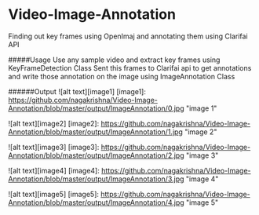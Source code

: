 # Video-Image-Annotation
Finding out key frames using OpenImaj and annotating them using Clarifai API

#####Usage
Use any sample video and extract key frames using KeyFrameDetection Class
Sent this frames to Clarifai api to get annotations and write those annotation on the image using ImageAnnotation Class

######Output
![alt text][image1]
[image1]: https://github.com/nagakrishna/Video-Image-Annotation/blob/master/output/ImageAnnotation/0.jpg "image 1"

![alt text][image2]
[image2]: https://github.com/nagakrishna/Video-Image-Annotation/blob/master/output/ImageAnnotation/1.jpg "image 2"

![alt text][image3]
[image3]: https://github.com/nagakrishna/Video-Image-Annotation/blob/master/output/ImageAnnotation/2.jpg "image 3"

![alt text][image4]
[image4]: https://github.com/nagakrishna/Video-Image-Annotation/blob/master/output/ImageAnnotation/3.jpg "image 4"

![alt text][image5]
[image5]: https://github.com/nagakrishna/Video-Image-Annotation/blob/master/output/ImageAnnotation/4.jpg "image 5"
